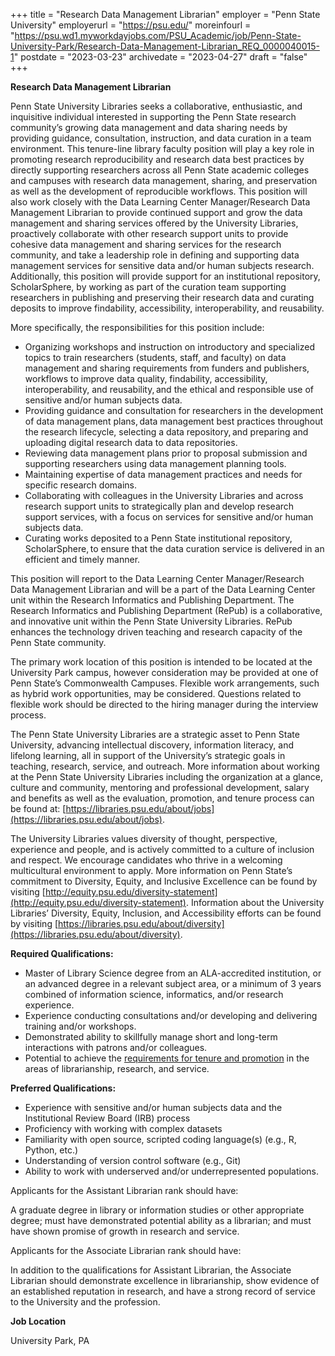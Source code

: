 +++
title = "Research Data Management Librarian"
employer = "Penn State University"
employerurl = "https://psu.edu/"
moreinfourl = "https://psu.wd1.myworkdayjobs.com/PSU_Academic/job/Penn-State-University-Park/Research-Data-Management-Librarian_REQ_0000040015-1"
postdate = "2023-03-23"
archivedate = "2023-04-27"
draft = "false"
+++

**Research Data Management Librarian**

 Penn State University Libraries seeks a collaborative, enthusiastic, and inquisitive individual interested in supporting the Penn State research community’s growing data management and data sharing needs by providing guidance, consultation, instruction, and data curation in a team environment. This tenure-line library faculty position will play a key role in promoting research reproducibility and research data best practices by directly supporting researchers across all Penn State academic colleges and campuses with research data management, sharing, and preservation as well as the development of reproducible workflows. This position will also work closely with the Data Learning Center Manager/Research Data Management Librarian to provide continued support and grow the data management and sharing services offered by the University Libraries, proactively collaborate with other research support units to provide cohesive data management and sharing services for the research community, and take a leadership role in defining and supporting data management services for sensitive data and/or human subjects research. Additionally, this position will provide support for an institutional repository, ScholarSphere, by working as part of the curation team supporting researchers in publishing and preserving their research data and curating deposits to improve findability, accessibility, interoperability, and reusability.  

More specifically, the responsibilities for this position include:  

- Organizing workshops and instruction on introductory and specialized topics to train researchers (students, staff, and faculty) on data management and sharing requirements from funders and publishers, workflows to improve data quality, findability, accessibility, interoperability, and reusability, and the ethical and responsible use of sensitive and/or human subjects data.    
- Providing guidance and consultation for researchers in the development of data management plans, data management best practices throughout the research lifecycle, selecting a data repository, and preparing and uploading digital research data to data repositories.   
- Reviewing data management plans prior to proposal submission and supporting researchers using data management planning tools. 
- Maintaining expertise of data management practices and needs for specific research domains. 
- Collaborating with colleagues in the University Libraries and across research support units to strategically plan and develop research support services, with a focus on services for sensitive and/or human subjects data. 
- Curating works deposited to a Penn State institutional repository, ScholarSphere, to ensure that the data curation service is delivered in an efficient and timely manner.  

This position will report to the Data Learning Center Manager/Research Data Management Librarian and will be a part of the Data Learning Center unit within the Research Informatics and Publishing Department. The Research Informatics and Publishing Department (RePub) is a collaborative, and innovative unit within the Penn State University Libraries. RePub enhances the technology driven teaching and research capacity of the Penn State community.  

The primary work location of this position is intended to be located at the University Park campus, however consideration may be provided at one of Penn State’s Commonwealth Campuses. Flexible work arrangements, such as hybrid work opportunities, may be considered. Questions related to flexible work should be directed to the hiring manager during the interview process.

The Penn State University Libraries are a strategic asset to Penn State University, advancing intellectual discovery, information literacy, and lifelong learning, all in support of the University’s strategic goals in teaching, research, service, and outreach. More information about working at the Penn State University Libraries including the organization at a glance, culture and community, mentoring and professional development, salary and benefits as well as the evaluation, promotion, and tenure process can be found at: [https://libraries.psu.edu/about/jobs](https://libraries.psu.edu/about/jobs).  

The University Libraries values diversity of thought, perspective, experience and people, and is actively committed to a culture of inclusion and respect. We encourage candidates who thrive in a welcoming multicultural environment to apply. More information on Penn State’s commitment to Diversity, Equity, and Inclusive Excellence can be found by visiting [http://equity.psu.edu/diversity-statement](http://equity.psu.edu/diversity-statement).  Information about the University Libraries’ Diversity, Equity, Inclusion, and Accessibility efforts can be found by visiting [https://libraries.psu.edu/about/diversity](https://libraries.psu.edu/about/diversity). 

**Required Qualifications:**

- Master of Library Science degree from an ALA-accredited institution, or an advanced degree in a relevant subject area, or a minimum of 3 years combined of information science, informatics, and/or research experience. 
- Experience conducting consultations and/or developing and delivering training and/or workshops. 
- Demonstrated ability to skillfully manage short and long-term interactions with patrons and/or colleagues. 
- Potential to achieve the [requirements for tenure and promotion](https://libraries.psu.edu/policies/ul-acg07) in the areas of librarianship, research, and service. 

**Preferred Qualifications:**

- Experience with sensitive and/or human subjects data and the Institutional Review Board (IRB) process 
- Proficiency with working with complex datasets  
- Familiarity with open source, scripted coding language(s) (e.g., R, Python, etc.)  
- Understanding of version control software (e.g., Git) 
- Ability to work with underserved and/or underrepresented populations. 

Applicants for the Assistant Librarian rank should have: 

A graduate degree in library or information studies or other appropriate degree; must have demonstrated potential ability as a librarian; and must have shown promise of growth in research and service. 

Applicants for the Associate Librarian rank should have: 

In addition to the qualifications for Assistant Librarian, the Associate Librarian should demonstrate excellence in librarianship, show evidence of an established reputation in research, and have a strong record of service to the University and the profession. 

**Job Location**

University Park, PA
